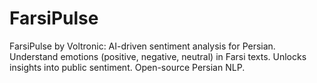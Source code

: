 # FarsiPulse
FarsiPulse by Voltronic: AI-driven sentiment analysis for Persian. Understand emotions (positive, negative, neutral) in Farsi texts. Unlocks insights into public sentiment. Open-source Persian NLP.
